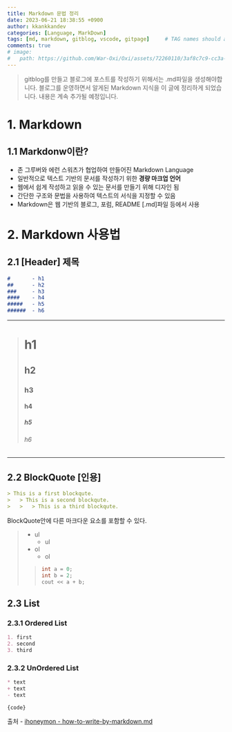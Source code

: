 ```yaml
---
title: Markdown 문법 정리
date: 2023-06-21 18:38:55 +0900
author: kkankkandev
categories: [Language, MarkDown]
tags: [md, markdown, gitblog, vscode, gitpage]     # TAG names should always be lowercase
comments: true
# image:
#   path: https://github.com/War-Oxi/Oxi/assets/72260110/3af8c7c9-cc3a-4fed-84d5-c736bad8ba53
---
```


> gitblog를 만들고 블로그에 포스트를 작성하기 위해서는 .md파일을 생성해야합니다.
> 블로그를 운영하면서 알게된 Markdown 지식을 이 글에 정리하게 되었습니다.
> 내용은 계속 추가될 예정입니다.


# 1. Markdown
## 1.1 Markdonw이란?
- 존 그루버와 에런 스워츠가 협업하여 만들어진 Markdown Language
- 일반적으로 텍스트 기반의 문서를 작성하기 위한 **경량 마크업 언어**
- 웹에서 쉽게 작성하고 읽을 수 있는 문서를 만들기 위해 디자인 됨
- 간단한 구조와 문법을 사용하여 텍스트의 서식을 지정할 수 있음
- Markdown은 웹 기반의 블로그, 포럼, README [.md]파일 등에서 사용


# 2. Markdown 사용법
## 2.1 [Header] 제목
> 
``` Markdown
#       - h1
##      - h2
###     - h3
####    - h4
#####   - h5
######  - h6
```
---
> #       h1
> ##      h2
> ###     h3
> ####    h4
> #####   h5
> ######  h6
---

## 2.2 BlockQuote [인용]
``` Markdown
> This is a first blockqute.
>	> This is a second blockqute.
>	>	> This is a third blockqute.
```
BlockQuote안에 다른 마크다운 요소를 포함할 수 있다.
>
> - ul
>   - ul
> - ol
>   - ol
> > ``` c++
> > int a = 0;
> > int b = 2;
> > cout << a + b; 
> > ```

## 2.3 List
### 2.3.1 Ordered List
``` Markdown
1. first
2. second
3. third
```
### 2.3.2 UnOrdered List
``` Markdown
* text
+ text
- text
```

<pre><code>{code}</code></pre>






출처 - [ihoneymon - how-to-write-by-markdown.md](https://gist.github.com/ihoneymon/652be052a0727ad59601)